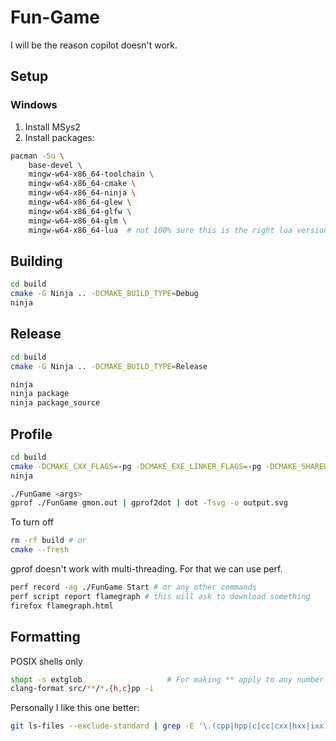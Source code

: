 # Fun-Game
I will be the reason copilot doesn't work.

## Setup

### Windows

1. Install MSys2
2. Install packages:
```sh
pacman -Su \
    base-devel \
    mingw-w64-x86_64-toolchain \
    mingw-w64-x86_64-cmake \
    mingw-w64-x86_64-ninja \
    mingw-w64-x86_64-glew \
    mingw-w64-x86_64-glfw \
    mingw-w64-x86_64-glm \
    mingw-w64-x86_64-lua  # not 100% sure this is the right lua version
```

## Building

```sh
cd build
cmake -G Ninja .. -DCMAKE_BUILD_TYPE=Debug
ninja
```

## Release

```sh
cd build
cmake -G Ninja .. -DCMAKE_BUILD_TYPE=Release

ninja
ninja package
ninja package_source
```

## Profile
```sh
cd build
cmake -DCMAKE_CXX_FLAGS=-pg -DCMAKE_EXE_LINKER_FLAGS=-pg -DCMAKE_SHARED_LINKER_FLAGS=-pg -G Ninja .. -DCMAKE_BUILD_TYPE=Debug
ninja

./FunGame <args>
gprof ./FunGame gmon.out | gprof2dot | dot -Tsvg -o output.svg
```
To turn off
```sh
rm -rf build # or
cmake --fresh
```

gprof doesn't work with multi-threading. For that we can use perf.

```sh
perf record -ag ./FunGame Start # or any other commands
perf script report flamegraph # this will ask to download something
firefox flamegraph.html
```

## Formatting

POSIX shells only

```sh
shopt -s extglob                   # For making ** apply to any number of dirs
clang-format src/**/*.{h,c}pp -i
```

Personally I like this one better:

```sh
git ls-files --exclude-standard | grep -E '\.(cpp|hpp|c|cc|cxx|hxx|ixx)$' | xargs clang-format -i
```
